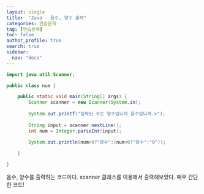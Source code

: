 ```yaml
---
layout: single
title:  "Java - 음수, 양수 출력"
categories: 연습문제
tag: [연습문제]
toc: false
author_profile: true
search: true
sidebar:
  nav: "docs"
---
```


```java
import java.util.Scanner;

public class num {

	public static void main(String[] args) {
		Scanner scanner = new Scanner(System.in);
		
		System.out.printf("입력된 수는 양수입니까 음수입니까.>");
		
		String input = scanner.nextLine();
		int num = Integer.parseInt(input);	
		
		System.out.println(num>0?"양수":(num<0?"음수":"0"));

	}

}
```

음수, 양수를 출력하는 코드이다. 
scanner 클래스를 이용해서 출력해보았다.
매우 간단한 코드!